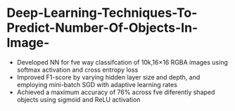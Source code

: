 # Deep-Learning-Techniques-To-Predict-Number-Of-Objects-In-Image-

- Developed NN for fve way classifcation of 10k,16×16 RGBA images using softmax activation and cross entropy loss
- Improved F1-score by varying hidden layer size and depth, and employing mini-batch SGD with adaptive learning rates
- Achieved a maximum accuracy of 76% across fve diferently shaped objects using sigmoid and ReLU activation

